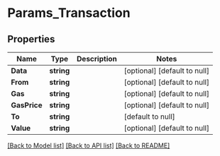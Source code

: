 # Params_Transaction

## Properties
Name | Type | Description | Notes
------------ | ------------- | ------------- | -------------
**Data** | **string** |  | [optional] [default to null]
**From** | **string** |  | [optional] [default to null]
**Gas** | **string** |  | [optional] [default to null]
**GasPrice** | **string** |  | [optional] [default to null]
**To** | **string** |  | [default to null]
**Value** | **string** |  | [optional] [default to null]

[[Back to Model list]](../README.md#documentation-for-models) [[Back to API list]](../README.md#documentation-for-api-endpoints) [[Back to README]](../README.md)


